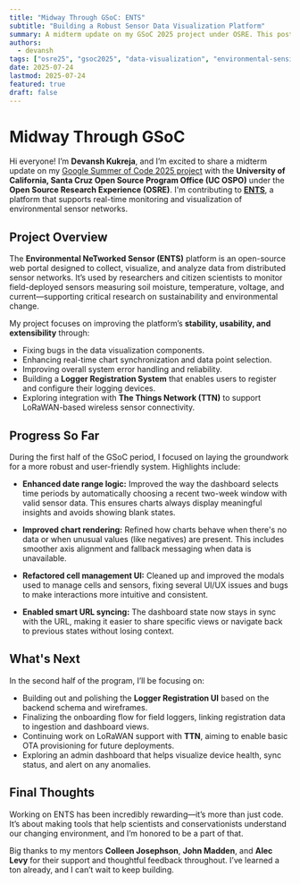 ```yaml
---
title: "Midway Through GSoC: ENTS"
subtitle: "Building a Robust Sensor Data Visualization Platform"
summary: A midterm update on my GSoC 2025 project under OSRE. This post covers the motivation, goals, and current progress on improving the ENTS platform for large-scale environmental sensing.
authors:
  - devansh
tags: ["osre25", "gsoc2025", "data-visualization", "environmental-sensing"]
date: 2025-07-24
lastmod: 2025-07-24
featured: true
draft: false
---
```


# Midway Through GSoC

Hi everyone! I’m **Devansh Kukreja**, and I’m excited to share a midterm update on my [Google Summer of Code 2025 project](https://summerofcode.withgoogle.com/programs/2025/projects/OPlG0KHV) with the **University of California, Santa Cruz Open Source Program Office (UC OSPO)** under the **Open Source Research Experience (OSRE)**. I'm contributing to [**ENTS**](https://github.com/jlab-sensing/ENTS-backend), a platform that supports real-time monitoring and visualization of environmental sensor networks.

## Project Overview

The **Environmental NeTworked Sensor (ENTS)** platform is an open-source web portal designed to collect, visualize, and analyze data from distributed sensor networks. It’s used by researchers and citizen scientists to monitor field-deployed sensors measuring soil moisture, temperature, voltage, and current—supporting critical research on sustainability and environmental change.

My project focuses on improving the platform’s **stability, usability, and extensibility** through:

- Fixing bugs in the data visualization components.
- Enhancing real-time chart synchronization and data point selection.
- Improving overall system error handling and reliability.
- Building a **Logger Registration System** that enables users to register and configure their logging devices.
- Exploring integration with **The Things Network (TTN)** to support LoRaWAN-based wireless sensor connectivity.

## Progress So Far

During the first half of the GSoC period, I focused on laying the groundwork for a more robust and user-friendly system. Highlights include:

- **Enhanced date range logic:** Improved the way the dashboard selects time periods by automatically choosing a recent two-week window with valid sensor data. This ensures charts always display meaningful insights and avoids showing blank states.

- **Improved chart rendering:** Refined how charts behave when there's no data or when unusual values (like negatives) are present. This includes smoother axis alignment and fallback messaging when data is unavailable.

- **Refactored cell management UI:** Cleaned up and improved the modals used to manage cells and sensors, fixing several UI/UX issues and bugs to make interactions more intuitive and consistent.

- **Enabled smart URL syncing:** The dashboard state now stays in sync with the URL, making it easier to share specific views or navigate back to previous states without losing context.

## What's Next

In the second half of the program, I’ll be focusing on:

- Building out and polishing the **Logger Registration UI** based on the backend schema and wireframes.
- Finalizing the onboarding flow for field loggers, linking registration data to ingestion and dashboard views.
- Continuing work on LoRaWAN support with **TTN**, aiming to enable basic OTA provisioning for future deployments.
- Exploring an admin dashboard that helps visualize device health, sync status, and alert on any anomalies.

## Final Thoughts

Working on ENTS has been incredibly rewarding—it’s more than just code. It’s about making tools that help scientists and conservationists understand our changing environment, and I’m honored to be a part of that.

Big thanks to my mentors **Colleen Josephson**, **John Madden**, and **Alec Levy** for their support and thoughtful feedback throughout. I’ve learned a ton already, and I can’t wait to keep building.

